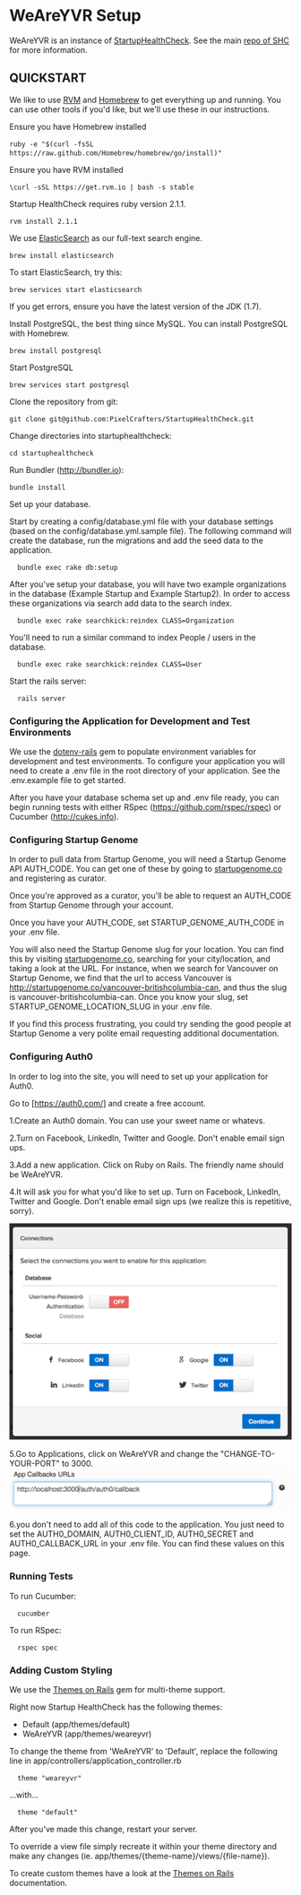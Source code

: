 # WeAreYVR Setup

WeAreYVR is an instance of [StartupHealthCheck](http://www.startuphealthcheck.org). See the main [repo of SHC](https://github.com/PixelCrafters/StartupHealthCheck) for more information.

## QUICKSTART

We like to use [RVM](http://rvm.io/) and [Homebrew](http://brew.sh/) to get everything up and running. You can use other tools if you'd like, but we'll use these in our instructions.


Ensure you have Homebrew installed
```
ruby -e "$(curl -fsSL https://raw.github.com/Homebrew/homebrew/go/install)"
```

Ensure you have RVM installed
```
\curl -sSL https://get.rvm.io | bash -s stable
```

Startup HealthCheck requires ruby version 2.1.1.
```
rvm install 2.1.1
```

We use [ElasticSearch](http://www.elasticsearch.org/) as our full-text search engine.
```
brew install elasticsearch
```  

To start ElasticSearch, try this:
```
brew services start elasticsearch
```
If you get errors, ensure you have the latest version of the JDK (1.7).


Install PostgreSQL, the best thing since MySQL. You can install PostgreSQL with Homebrew.
```
brew install postgresql
```

Start PostgreSQL
```
brew services start postgresql
```

Clone the repository from git:
```
git clone git@github.com:PixelCrafters/StartupHealthCheck.git
```

Change directories into startuphealthcheck:
```
cd startuphealthcheck
```  

Run Bundler (http://bundler.io):
```  
bundle install
``` 

Set up your database. 

Start by creating a config/database.yml file with your database settings (based on the config/database.yml.sample file). The following command will create the database, run the migrations and add the seed data to the application.
```
  bundle exec rake db:setup
```

After you've setup your database, you will have two example organizations in the database (Example Startup and Example Startup2). In order to access these organizations via search add data to the search index.
```
  bundle exec rake searchkick:reindex CLASS=Organization
```

You'll need to run a similar command to index People / users in the database.
```
  bundle exec rake searchkick:reindex CLASS=User
```

Start the rails server:
```  
  rails server
```  

### Configuring the Application for Development and Test Environments

We use the [dotenv-rails](https://github.com/bkeepers/dotenv) gem to populate environment variables for development and test environments. To configure your application you will need to create a .env file in the root directory of your application. See the .env.example file to get started.

After you have your database schema set up and .env file ready, you can begin running tests with either RSpec (https://github.com/rspec/rspec) or Cucumber (http://cukes.info).

### Configuring Startup Genome

In order to pull data from Startup Genome, you will need a Startup Genome API AUTH_CODE. You can get one of these by going to [startupgenome.co](https://startupgenome.co/) and registering as curator. 

Once you're approved as a curator, you'll be able to request an AUTH_CODE from Startup Genome through your account.

Once you have your AUTH_CODE, set STARTUP_GENOME_AUTH_CODE in your .env file. 

You will also need the Startup Genome slug for your location. You can find this by visiting [startupgenome.co](https://startupgenome.co/), searching for your city/location, and taking a look at the URL. For instance, when we search for Vancouver on Startup Genome, we find that the url to access Vancouver is http://startupgenome.co/vancouver-britishcolumbia-can, and thus the slug is vancouver-britishcolumbia-can. Once you know your slug, set STARTUP_GENOME_LOCATION_SLUG in your .env file.

If you find this process frustrating, you could try sending the good people at Startup Genome a very polite email requesting additional documentation.

### Configuring Auth0

In order to log into the site, you will need to set up your application for Auth0.

Go to [https://auth0.com/] and create a free account.

1.Create an Auth0 domain. You can use your sweet name or whatevs.

2.Turn on Facebook, LinkedIn, Twitter and Google. Don't enable email sign ups.

3.Add a new application. Click on Ruby on Rails. The friendly name should be WeAreYVR.

4.It will ask you for what you'd like to set up. Turn on Facebook, LinkedIn, Twitter and Google. Don't enable email sign ups (we realize this is repetitive, sorry).

![The settings you want for Auth0](https://raw.githubusercontent.com/PixelCrafters/StartupHealthCheck/master/app/themes/weareyvr/assets/images/weareyvr/Auth0SocialConnections.png)


5.Go to Applications, click on WeAreYVR and change the "CHANGE-TO-YOUR-PORT" to 3000.
![Settings for Port](https://raw.githubusercontent.com/PixelCrafters/StartupHealthCheck/master/app/themes/weareyvr/assets/images/weareyvr/changeToYourPort.png)


6.you don't need to add all of this code to the application. You just need to set the AUTH0_DOMAIN, AUTH0_CLIENT_ID, AUTH0_SECRET and AUTH0_CALLBACK_URL in your .env file. You can find these values on this page.


### Running Tests

To run Cucumber:
```
  cucumber
```

To run RSpec:
```
  rspec spec
```

### Adding Custom Styling

We use the [Themes on Rails](https://github.com/yoolk/themes_on_rails) gem for multi-theme support.

Right now Startup HealthCheck has the following themes:
- Default (app/themes/default)
- WeAreYVR (app/themes/weareyvr)

To change the theme from 'WeAreYVR' to 'Default', replace the following line in app/controllers/application_controller.rb
```
  theme "weareyvr"
```
...with...
```
  theme "default"
```
After you've made this change, restart your server.

To override a view file simply recreate it within your theme directory and make any changes (ie. app/themes/{theme-name}/views/{file-name}).

To create custom themes have a look at the [Themes on Rails](https://github.com/yoolk/themes_on_rails) documentation.
